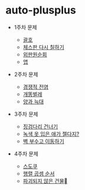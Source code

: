 # auto-plusplus

- 1주차 문제
  - [괄호](https://www.acmicpc.net/problem/9012)
  - [체스판 다시 칠하기](https://www.acmicpc.net/problem/1018)
  - [외판원순회](https://www.acmicpc.net/problem/2098)
  - [앱](https://www.acmicpc.net/problem/7579)

- 2주차 문제
  - [경쟁적 전염](https://www.acmicpc.net/problem/18405)
  - [개똥벌레](https://www.acmicpc.net/problem/3020)
  - [양과 늑대](https://school.programmers.co.kr/learn/courses/30/lessons/92343)

- 3주차 문제
  - [징검다리 건너기](https://www.acmicpc.net/problem/21317)
  - [녹색 옷 입은 애가 젤다지?](https://www.acmicpc.net/problem/4485)
  - [벽 부수고 이동하기](https://www.acmicpc.net/problem/2206)

- 4주차 문제
  - [스도쿠](https://www.acmicpc.net/problem/2239)
  - [행렬 곱셈 순서](https://www.acmicpc.net/problem/11049)
  - [파괴되지 않은 건물](https://school.programmers.co.kr/learn/courses/30/lessons/92344)